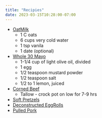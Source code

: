 ```yaml
---
title: "Recipies"
date: 2023-03-15T10:28:00-07:00
---
```


- [OatMilk](https://thebananadiaries.com/how-to-make-oat-milk-non-slimy/)
  - 1 C oats
  - 6 cups very cold water
  - 1 tsp vanila
  - 1 date (optional)
- [Whole 30 Mayo](https://whole30.com/recipes/mayo/)
  - 1-1/4 cup of light olive oil, divided 
  - 1 egg 
  - 1/2 teaspoon mustard powder 
  - 1/2 teaspoon salt 
  - 1/2 to 1 lemon, juiced
- [Corned Beef](https://www.traeger.com/recipes/corned-beef)
  - Tallow - crock pot on low for 7-9 hrs
- [Soft Pretzels]()
- [Deconstructed EggRolls]()
- [Pulled Pork]()